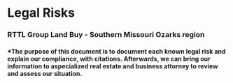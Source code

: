 # Legal Risks 
### RTTL Group Land Buy - Southern Missouri Ozarks region 
 
#### *The purpose of this document is to document each known legal risk and explain our compliance, with citations. Afterwards, we can bring our information to aspecialized real estate and business attorney to review and assess our situation.  

